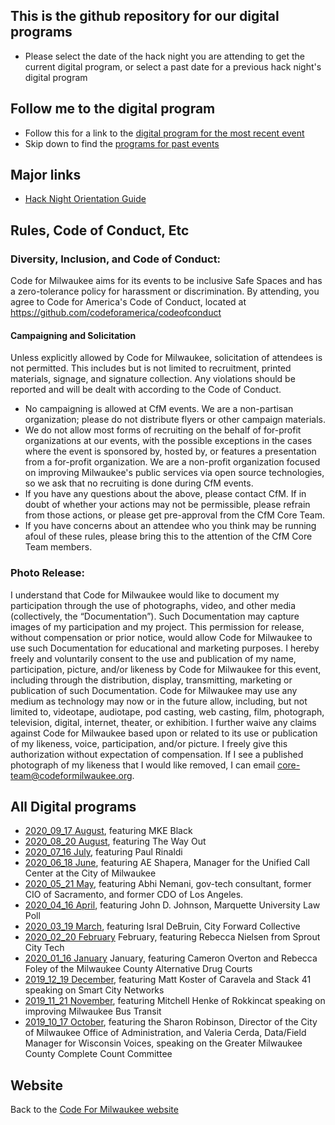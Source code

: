## This is the github repository for our digital programs

- Please select the date of the hack night you are attending to get the current digital program, or select a past date for a previous hack night's digital program

## Follow me to the digital program

- Follow this for a link to the [digital program for the most recent event](https://github.com/codeformilwaukee/hack-night-digital-programs/blob/master/link_to_program.md)
- Skip down to find the [programs for past events](https://github.com/codeformilwaukee/hack-night-digital-programs#All-Digital-programs)

## Major links

- [Hack Night Orientation Guide](https://docs.google.com/presentation/d/1hwN9_HZ6jsnifv9BGSwOY2iXBW2XKXNKftGBz3Vzx3Y/edit#slide=id.p)

## Rules, Code of Conduct, Etc

### Diversity, Inclusion, and Code of Conduct:

Code for Milwaukee aims for its events to be inclusive Safe Spaces and has a zero-tolerance policy for harassment or discrimination. By attending, you agree to Code for America's Code of Conduct, located at
https://github.com/codeforamerica/codeofconduct

#### Campaigning and Solicitation 
Unless explicitly allowed by Code for Milwaukee, solicitation of attendees is not permitted. This includes but is not limited to recruitment, printed materials, signage, and signature collection. Any violations should be reported and will be dealt with according to the Code of Conduct.
- No campaigning is allowed at CfM events. We are a non-partisan organization; please do not distribute flyers or other campaign materials.
- We do not allow most forms of recruiting on the behalf of for-profit organizations at our events, with the possible exceptions in the cases where the event is sponsored by, hosted by, or features a presentation from a for-profit organization. We are a non-profit organization focused on improving Milwaukee's public services via open source technologies, so we ask that no recruiting is done during CfM events.
- If you have any questions about the above, please contact CfM. If in doubt of whether your actions may not be permissible, please refrain from those actions, or please get pre-approval from the CfM Core Team.
- If you have concerns about an attendee who you think may be running afoul of these rules, please bring this to the attention of the CfM Core Team members.

### Photo Release:

I understand that Code for Milwaukee would like to document my participation through the use of photographs, video, and other media (collectively, the “Documentation”). Such Documentation may capture images of my participation and my project. This permission for release, without compensation or prior notice, would allow Code for Milwaukee to use such Documentation for educational and marketing purposes. I hereby freely and voluntarily consent to the use and publication of my name, participation, picture, and/or likeness by Code for Milwaukee for this event, including through the distribution, display, transmitting, marketing or publication of such Documentation. Code for Milwaukee may use any medium as technology may now or in the future allow, including, but not limited to, videotape, audiotape, pod casting, web casting, film, photograph, television, digital, internet, theater, or exhibition. I further waive any claims against Code for Milwaukee based upon or related to its use or publication of my likeness, voice, participation, and/or picture. I freely give this authorization without expectation of compensation. If I see a published photograph of my likeness that I would like removed, I can email core-team@codeformilwaukee.org.


## All Digital programs
- [2020_09_17 August](https://github.com/codeformilwaukee/hack-night-digital-programs/blob/master/archived_events/2020-09-17.md), featuring MKE Black
- [2020_08_20 August](https://github.com/codeformilwaukee/hack-night-digital-programs/blob/master/archived_events/2020-08-20.md), featuring The Way Out
- [2020_07_16 July](https://github.com/codeformilwaukee/hack-night-digital-programs/blob/master/archived_events/2020-07-16.md), featuring Paul Rinaldi
- [2020_06_18 June](https://github.com/codeformilwaukee/hack-night-digital-programs/blob/master/archived_events/2020-06-18.md), featuring AE Shapera, Manager for the Unified Call Center at the City of Milwaukee
- [2020_05_21 May](https://github.com/codeformilwaukee/hack-night-digital-programs/blob/master/archived_events/2020-05-21.md), featuring Abhi Nemani, gov-tech consultant, former CIO of Sacramento, and former CDO of Los Angeles.
- [2020_04_16 April](https://github.com/codeformilwaukee/hack-night-digital-programs/blob/master/2020-04_16.md), featuring John D. Johnson, Marquette University Law Poll
- [2020_03_19 March](https://github.com/codeformilwaukee/hack-night-digital-programs/blob/master/archived_events/2020-03-19.md), featuring Isral DeBruin, City Forward Collective
- [2020_02_20 February](https://github.com/codeformilwaukee/hack-night-digital-programs/blob/master/archived_events/2020-02-20.md) February, featuring Rebecca Nielsen from Sprout City Tech
- [2020_01_16 January](https://github.com/codeformilwaukee/hack-night-digital-programs/blob/master/archived_events/2020-01-16.md) January, featuring Cameron Overton and Rebecca Foley of the Milwaukee County Alternative Drug Courts
- [2019_12_19 December](https://github.com/codeformilwaukee/hack-night-digital-programs/blob/master/archived_events/2019-12-19.md), featuring Matt Koster of Caravela and Stack 41 speaking on Smart City Networks
- [2019_11_21 November](https://github.com/codeformilwaukee/hack-night-digital-programs/blob/master/archived_events/2019-11-21.md), featuring Mitchell Henke of Rokkincat speaking on improving Milwaukee Bus Transit
- [2019_10_17 October](https://github.com/codeformilwaukee/hack-night-digital-programs/blob/master/archived_events/2019-10-17.md), featuring the Sharon Robinson, Director of the City of Milwaukee Office of Administration, and Valeria Cerda, Data/Field Manager for Wisconsin Voices, speaking on the Greater Milwaukee County Complete Count Committee

## Website

Back to the [Code For Milwaukee website](https://codeformilwaukee.org)
